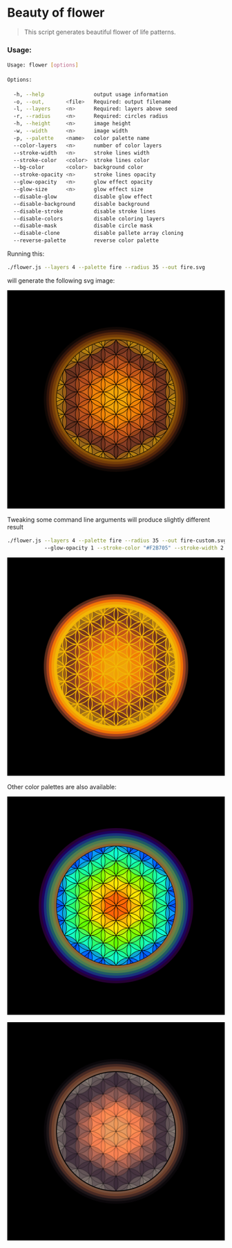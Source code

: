 
Beauty of flower
=============

> This script generates beautiful flower of life patterns.

### Usage:

```bash
Usage: flower [options]

Options:

  -h, --help                output usage information
  -o, --out,       <file>   Required: output filename
  -l, --layers     <n>      Required: layers above seed
  -r, --radius     <n>      Required: circles radius
  -h, --height     <n>      image height
  -w, --width      <n>      image width
  -p, --palette    <name>   color palette name
  --color-layers   <n>      number of color layers
  --stroke-width   <n>      stroke lines width
  --stroke-color   <color>  stroke lines color
  --bg-color       <color>  background color
  --stroke-opacity <n>      stroke lines opacity
  --glow-opacity   <n>      glow effect opacity
  --glow-size      <n>      glow effect size
  --disable-glow            disable glow effect
  --disable-background      disable background
  --disable-stroke          disable stroke lines
  --disable-colors          disable coloring layers
  --disable-mask            disable circle mask
  --disable-clone           disable pallete array cloning
  --reverse-palette         reverse color palette
```
 
 Running this:
```bash
./flower.js --layers 4 --palette fire --radius 35 --out fire.svg 
```
will generate the following svg image:

![fire](examples/fire.svg?raw=true)

Tweaking some command line arguments will produce slightly different result

```bash
./flower.js --layers 4 --palette fire --radius 35 --out fire-custom.svg \ 
            --glow-opacity 1 --stroke-color "#F2B705" --stroke-width 2
```

 ![fire-custom](examples/fire-custom.svg?raw=true)

Other color palettes are also available:

![rainbow](examples/rainbow.svg?raw=true)

![love](examples/love.svg?raw=true)
